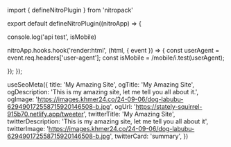 import { defineNitroPlugin } from 'nitropack'

export default defineNitroPlugin((nitroApp) => {
  
  console.log('api test', isMobile)
  
  nitroApp.hooks.hook('render:html', (html, { event }) => {
    const userAgent = event.req.headers['user-agent'];
    const isMobile = /mobile/i.test(userAgent);

  });
});

useSeoMeta({
  title: 'My Amazing Site',
  ogTitle: 'My Amazing Site',
  ogDescription: 'This is my amazing site, let me tell you all about it.',
  ogImage: 'https://images.khmer24.co/24-09-06/dog-labubu-629490172558715920146508-b.jpg',
  ogUrl: 'https://stately-squirrel-915b70.netlify.app/tweeter', 
  twitterTitle: 'My Amazing Site',
  twitterDescription: 'This is my amazing site, let me tell you all about it',
  twitterImage: 'https://images.khmer24.co/24-09-06/dog-labubu-629490172558715920146508-b.jpg',
  twitterCard: 'summary',
})